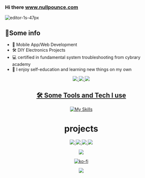 ### Hi there www.nullpounce.com





![editor-1s-47px](https://user-images.githubusercontent.com/28081004/216797705-9294a8ce-5dad-4d90-90b9-61aad14347fb.gif)


## 👾Some info

- 📱 Mobile App/Web Development
- 🛠 DIY Electronics Projects
- 💻 certified in fundamental system troubleshooting from cybrary academy
- 🤖 I enjoy self-education and learning new things on my own


<div align="center">
  <a href="https://yesterweb.org/no-to-web3/">
    <img src="https://www.nullpounce.com/assets/noweb3.gif" 
  </a>
   <a href="https://livefree999.org/">
    <img src="https://www.nullpounce.com/assets/999.png" 
  </a>
    <a href="https://www.nullpounce.com/">
    <img src="https://www.nullpounce.com/assets/000010.gif" 
  </a> 



## ️🛠️ Some Tools and Tech I use

[![My Skills](https://skillicons.dev/icons?i=bash,docker,raspberrypi,unity,gradle,java,powershell,vscode,androidstudio&perline=7)](https://skillicons.dev)


# projects 
<div align="center">
  <a href="https://github.com/NullPounce/VirtuTerm">
    <img src="https://www.nullpounce.com/assets/term.gif" 
  </a>
<a href="https://github.com/NullPounce/pounce-keys">                                                  
    <img src="https://www.nullpounce.com/assets/demo.gif">
  </a>
<a href="https://github.com/NullPounce/K12-Education-Focus-Scripts">                                                  
    <img src="https://www.nullpounce.com/assets/ezgif-5-46c3b0ac9a.gif">
  </a>
    
<a href="https://github.com/NullPounce/Kawaii-Browsing">
    <img src="https://www.nullpounce.com/assets/hk.gif" 
  </a>

<a href="https://www.buymeacoffee.com/NullPounce"><img src="https://img.buymeacoffee.com/button-api/?text=Buy me a coffee <3&emoji=&slug=NullPounce&button_colour=BD5FFF&font_colour=ffffff&font_family=Comic&outline_colour=000000&coffee_colour=FFDD00" /></a>

[![ko-fi](https://ko-fi.com/img/githubbutton_sm.svg)](https://ko-fi.com/X8X6I1K9I)
  
  <div align="center">
  <a href="https://bigfix.snyk.io/leaderboard">
    <img src="https://www.nullpounce.com/assets/Screenshot%202023-02-27%20220520.png" 
  </a>
  
